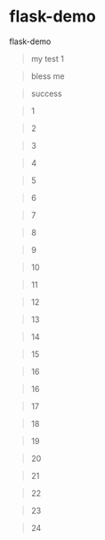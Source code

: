 # flask-demo
flask-demo

> my test 1

> bless me

> success

> 1

> 2

> 3

> 4

> 5

> 6

> 7

> 8

> 9

> 10

> 11

> 12

> 13

> 14

> 15

> 16

> 16

> 17

> 18

> 19

> 20

> 21
 
> 22

> 23

> 24

